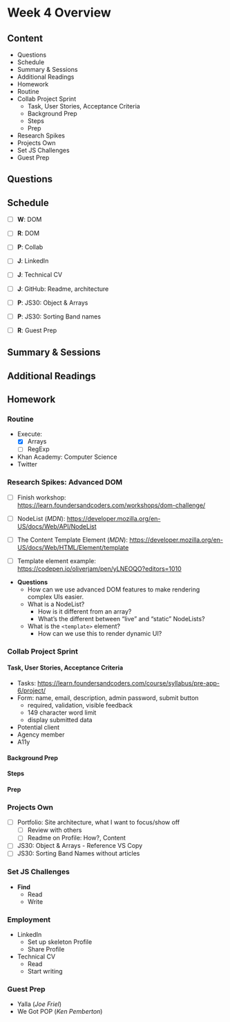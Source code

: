 # Week 4 Overview

## Content

- Questions
- Schedule
- Summary & Sessions
- Additional Readings
- Homework
- Routine
- Collab Project Sprint
  - Task, User Stories, Acceptance Criteria
  - Background Prep
  - Steps
  - Prep
- Research Spikes
- Projects Own
- Set JS Challenges
- Guest Prep

## Questions

## Schedule

- [ ] **W**: DOM

- [ ] **R**: DOM

- [ ] **P**: Collab

- [ ] **J**: LinkedIn
- [ ] **J**: Technical CV
- [ ] **J**: GitHub: Readme, architecture

- [ ] **P**: JS30: Object & Arrays
- [ ] **P**: JS30: Sorting Band names
- [ ] **R**: Guest Prep

## Summary & Sessions

## Additional Readings

## Homework

### Routine

- Execute:
  - [x] Arrays
  - [ ] RegExp
- Khan Academy: Computer Science
- Twitter

### Research Spikes: Advanced DOM

- [ ] Finish workshop: <https://learn.foundersandcoders.com/workshops/dom-challenge/>

- [ ] NodeList (_MDN_): <https://developer.mozilla.org/en-US/docs/Web/API/NodeList>
- [ ] The Content Template Element (_MDN_): <https://developer.mozilla.org/en-US/docs/Web/HTML/Element/template>
- [ ] Template element example: <https://codepen.io/oliverjam/pen/yLNEOQO?editors=1010>

- **Questions**
  - How can we use advanced DOM features to make rendering complex UIs easier.
  - What is a NodeList?
    - How is it different from an array?
    - What’s the different between “live” and “static” NodeLists?
  - What is the `<template>` element?
    - How can we use this to render dynamic UI?

### Collab Project Sprint

#### Task, User Stories, Acceptance Criteria

- Tasks: <https://learn.foundersandcoders.com/course/syllabus/pre-app-6/project/>
- Form: name, email, description, admin password, submit button
  - required, validation, visible feedback
  - 149 character word limit
  - display submitted data
- Potential client
- Agency member
- A11y

#### Background Prep

#### Steps

#### Prep

### Projects Own

- [ ] Portfolio: Site architecture, what I want to focus/show off
  - [ ] Review with others
  - [ ] Readme on Profile: How?, Content
- [ ] JS30: Object & Arrays - Reference VS Copy
- [ ] JS30: Sorting Band Names without articles

### Set JS Challenges

- **Find**
  - Read
  - Write

### Employment

- LinkedIn
  - Set up skeleton Profile
  - Share Profile
- Technical CV
  - Read
  - Start writing

### Guest Prep

- Yalla (_Joe Friel_)
- We Got POP (_Ken Pemberton_)
